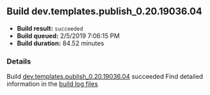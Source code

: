 ## Build dev.templates.publish_0.20.19036.04
- **Build result:** `succeeded`
- **Build queued:** 2/5/2019 7:06:15 PM
- **Build duration:** 84.52 minutes
### Details
Build [dev.templates.publish_0.20.19036.04](https://winappstudio.visualstudio.com/web/build.aspx?pcguid=a4ef43be-68ce-4195-a619-079b4d9834c2&builduri=vstfs%3a%2f%2f%2fBuild%2fBuild%2f27032) succeeded
Find detailed information in the [build log files](https://uwpctdiags.blob.core.windows.net/buildlogs/dev.templates.publish_0.20.19036.04_logs.zip)
